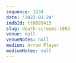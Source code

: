 ```yaml
---
sequence: 1234
date: '2022-01-24'
imdbId: tt0085415
slug: death-screams-1982
venue: null
venueNotes: null
medium: Arrow Player
mediumNotes: null
---
```


